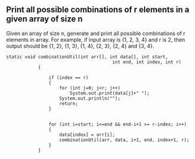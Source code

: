## Print all possible combinations of r elements in a given array of size n

Given an array of size n, generate and print all possible combinations of r elements in array. For example, if input array is {1, 2, 3, 4} and r is 2, then output should be {1, 2}, {1, 3}, {1, 4}, {2, 3}, {2, 4} and {3, 4}.

    static void combinationUtil(int arr[], int data[], int start, 
                                            int end, int index, int r) 
                { 
                    
                    if (index == r) 
                    { 
                        for (int j=0; j<r; j++) 
                            System.out.print(data[j]+" "); 
                        System.out.println(""); 
                        return; 
                    } 
              
                   
                    for (int i=start; i<=end && end-i+1 >= r-index; i++) 
                    { 
                        data[index] = arr[i]; 
                        combinationUtil(arr, data, i+1, end, index+1, r); 
                    } 
                } 

